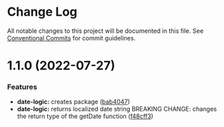 # Change Log

All notable changes to this project will be documented in this file.
See [Conventional Commits](https://conventionalcommits.org) for commit guidelines.

# 1.1.0 (2022-07-27)


### Features

* **date-logic:** creates package ([bab4047](https://github.com/michelle-sokolov/monorepo/commit/bab40477c8a167172d3087f45f949ec8da85c30d))
* **date-logic:** returns localized date string BREAKING CHANGE: changes the return type of the getDate function ([f48cff3](https://github.com/michelle-sokolov/monorepo/commit/f48cff3fad181c0f22f275ea9f73ed864f32e4d9))
